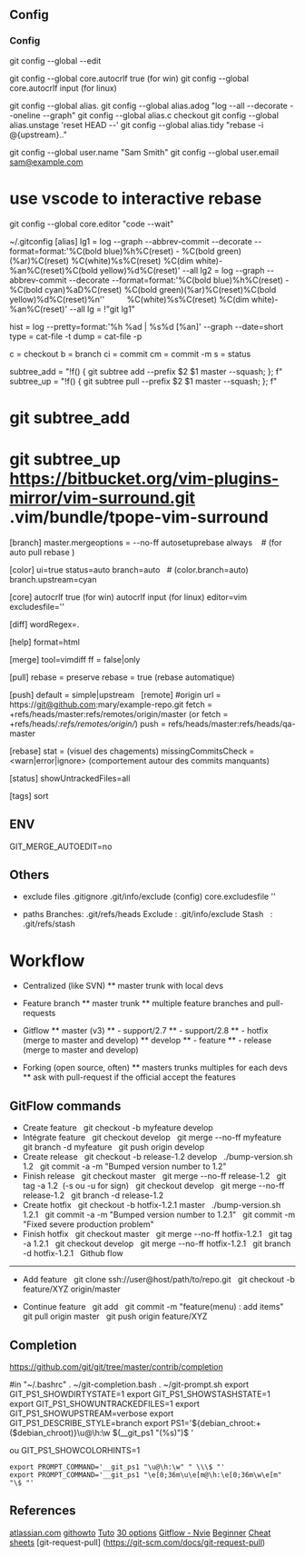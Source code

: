 Config
----------------
### Config
git config --global --edit

git config --global core.autocrlf true (for win)
git config --global core.autocrlf input (for linux)

git config --global alias. <alias-name> <git-command>
git config --global alias.adog "log --all --decorate --oneline --graph"
git config --global alias.c checkout
git config --global alias.unstage 'reset HEAD --'
git config --global alias.tidy "rebase -i @{upstream}.."

git config --global user.name "Sam Smith"
git config --global user.email sam@example.com

# use vscode to interactive rebase
git config --global core.editor "code --wait"

~/.gitconfig
[alias]
lg1 = log --graph --abbrev-commit --decorate --format=format:'%C(bold blue)%h%C(reset) - %C(bold green)(%ar)%C(reset) %C(white)%s%C(reset) %C(dim white)- %an%C(reset)%C(bold yellow)%d%C(reset)' --all
lg2 = log --graph --abbrev-commit --decorate --format=format:'%C(bold blue)%h%C(reset) - %C(bold cyan)%aD%C(reset) %C(bold green)(%ar)%C(reset)%C(bold yellow)%d%C(reset)%n''          %C(white)%s%C(reset) %C(dim white)- %an%C(reset)' --all
lg = !"git lg1"

hist = log --pretty=format:'%h %ad | %s%d [%an]' --graph --date=short
type = cat-file -t
dump = cat-file -p

c = checkout
b = branch
ci = commit
cm = commit -m
s = status

subtree_add = "!f() { git subtree add --prefix $2 $1 master --squash; }; f"
subtree_up = "!f() { git subtree pull --prefix $2 $1 master --squash; }; f"

# git subtree_add <repository uri> <destination folder>
# git subtree_up https://bitbucket.org/vim-plugins-mirror/vim-surround.git .vim/bundle/tpope-vim-surround

[branch]
master.mergeoptions = --no-ff
autosetuprebase always    # (for auto pull rebase )

[color]
ui=true
status=auto
branch=auto   # (color.branch=auto)
branch.upstream=cyan

[core]
autocrlf true (for win)
autocrlf input (for linux)
editor=vim
excludesfile='<file>'

[diff]
wordRegex=.

[help]
format=html

[merge]
tool=vimdiff
ff = false|only

[pull]
rebase = preserve
rebase = true (rebase automatique)

[push]
default = simple|upstream
  
[remote] #origin
url = https://git@github.com:mary/example-repo.git
fetch = +refs/heads/master:refs/remotes/origin/master
(or fetch = +refs/heads/*:refs/remotes/origin/*)
push = refs/heads/master:refs/heads/qa-master

[rebase]
stat = <bool> (visuel des chagements)
missingCommitsCheck = <warn|error|ignore> (comportement autour des commits manquants)

[status]
showUntrackedFiles=all

[tags]
sort

ENV
----
GIT_MERGE_AUTOEDIT=no

Others
----
- exclude files
.gitignore
.git/info/exclude
(config) core.excludesfile '<file>'

- paths
Branches: .git/refs/heads
Exclude : .git/info/exclude
Stash   : .git/refs/stash

Workflow
==========
* Centralized (like SVN)
** master trunk with local devs
* Feature branch
** master trunk
** multiple feature branches and pull-requests

* Gitflow
** master (v3)
** - support/2.7
** - support/2.8
** - hotfix (merge to master and develop)
** develop
** - feature
** - release (merge to master and develop)

* Forking (open source, often)
** masters trunks multiples for each devs
** ask with pull-request if the official accept the features

GitFlow commands
-------------
* Create feature
  git checkout -b myfeature develop
  
* Intégrate feature
  git checkout develop
  git merge --no-ff myfeature
  git branch -d myfeature
  git push origin develop
  
* Create release
  git checkout -b release-1.2 develop
  ./bump-version.sh 1.2
  git commit -a -m "Bumped version number to 1.2"
  
* Finish release
  git checkout master
  git merge --no-ff release-1.2
  git tag -a 1.2  (-s ou -u <key> for sign) 
  git checkout develop
  git merge --no-ff release-1.2
  git branch -d release-1.2
  
* Create hotfix
  git checkout -b hotfix-1.2.1 master
  ./bump-version.sh 1.2.1
  git commit -a -m "Bumped version number to 1.2.1"
  git commit -m "Fixed severe production problem"
  
* Finish hotfix
  git checkout master
  git merge --no-ff hotfix-1.2.1
  git tag -a 1.2.1
  git checkout develop
  git merge --no-ff hotfix-1.2.1
  git branch -d hotfix-1.2.1
  
Github flow
-----------
* Add feature
  git clone ssh://user@host/path/to/repo.git
  git checkout -b feature/XYZ origin/master

* Continue feature
  git add <files>
  git commit -m "feature(menu) : add items"
  git pull origin master
  git push origin feature/XYZ

Completion
----
https://github.com/git/git/tree/master/contrib/completion

#in "~/.bashrc"
. ~/git-completion.bash
. ~/git-prompt.sh
export GIT_PS1_SHOWDIRTYSTATE=1
export GIT_PS1_SHOWSTASHSTATE=1
export GIT_PS1_SHOWUNTRACKEDFILES=1
export GIT_PS1_SHOWUPSTREAM=verbose
export GIT_PS1_DESCRIBE_STYLE=branch
export PS1='${debian_chroot:+($debian_chroot)}\u@\h:\w $(__git_ps1 "(%s)")\$ '

ou
GIT_PS1_SHOWCOLORHINTS=1
```
export PROMPT_COMMAND='__git_ps1 "\u@\h:\w" " \\\$ "'
export PROMPT_COMMAND='__git_ps1 "\e[0;36m\u\e[m@\h:\e[0;36m\w\e[m" "\$ "'
```

References
----------
[atlassian.com](atlassian.com)
[githowto](https://githowto.com/)
[Tuto](https://www.atlassian.com/fr/git/tutorials)
[30 options](https://delicious-insights.com/fr/articles/30-options-git-qui-gagnent-a-etre-connues/)
[Gitflow - Nvie](https://nvie.com/posts/a-successful-git-branching-model/)
[Beginner](https://www.atlassian.com/git/tutorials/svn-to-git-prepping-your-team-migration)
[Cheat sheets](https://www.atlassian.com/git/tutorials/atlassian-git-cheatsheet)
[git-request-pull] (https://git-scm.com/docs/git-request-pull)



